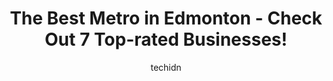 ---
layout: ampstory
image: https://i0.wp.com/www.auto.or.id/wp-content/uploads/2023/06/churchill-station-0-edmonton-1686322714.jpeg?resize=640,853
author: techidn
featured: false
description: Edmonton, Alberta, Canada is a haven for Metro enthusiasts, boasting an impressive array of 7 top-notch establishments. Whether youre a seasoned connoisseur or simply curious to explore the
title: The Best Metro in Edmonton - Check Out 7 Top-rated Businesses!
cover:
   title: The Best Metro in Edmonton - Check Out 7 Top-rated Businesses!
   subtitle: AUTO.OR.ID
   background: https://www.auto.or.id/wp-content/uploads/2023/06/churchill-station-0-edmonton-1686322714.jpeg

pages: 
 - layout: thirds
   top: <h1>#1 Century Park Station</h1>
   bottom: "<p>Been coming to Edmonton for 30 years to visit family here and today is the first day on ETS. I should have done this before. Fast, clean, efficient and almost on time.</p>"
   background: https://www.auto.or.id/wp-content/uploads/2023/06/churchill-station-1-edmonton-1686322716.jpeg
   backgroundblur: true
 - layout: thirds
   top: <h1>#2 Churchill Station</h1>
   bottom: "<p>Edmonton, AB T5J 5B5, Canada</p>"
   background: https://www.auto.or.id/wp-content/uploads/2023/06/churchill-station-2-edmonton-1686322717.jpeg
   cta:
      link: https://www.auto.or.id/the-best-metro-in-edmonton-check-out-7-top-rated-businesses/
      text: The Best Metro in Edmonton - Check Out 7 Top-rated Businesses!
 - layout: thirds
   top: <h1>#3 Corona</h1>
   bottom: "<p>Edmonton, AB T5J 3S9, Canada</p>"
   background: https://images.unsplash.com/photo-1619844175348-a10c44e6f66a?ixlib=rb-4.0.3&ixid=MnwxMjA3fDB8MHxwaG90by1wYWdlfHx8fGVufDB8fHx8&auto=format&fit=crop&w=640&h=853&q=80
   cta:
      link: https://www.auto.or.id/the-best-metro-in-edmonton-check-out-7-top-rated-businesses/
      text: The Best Metro in Edmonton - Check Out 7 Top-rated Businesses!
 - layout: thirds
   top: <h1>#4 Government Centre</h1>
   bottom: "<p>Edmonton, AB T5K 1J2, Canada</p>"
   background: https://images.unsplash.com/photo-1592032857148-5658283bb67b?ixlib=rb-4.0.3&ixid=MnwxMjA3fDB8MHxwaG90by1wYWdlfHx8fGVufDB8fHx8&auto=format&fit=crop&w=640&h=853&q=80
   cta:
      link: https://www.auto.or.id/the-best-metro-in-edmonton-check-out-7-top-rated-businesses/
      text: The Best Metro in Edmonton - Check Out 7 Top-rated Businesses!
 - layout: thirds
   top: <h1>#5 Kingsway/Royal Alex station</h1>
   bottom: "<p>10560 Kingsway NW, Edmonton, AB T5G 0B8, Canada</p>"
   background: https://images.unsplash.com/photo-1533690876270-13b7a3fa7a19?ixlib=rb-4.0.3&ixid=MnwxMjA3fDB8MHxwaG90by1wYWdlfHx8fGVufDB8fHx8&auto=format&fit=crop&w=640&h=853&q=80
   cta:
      link: https://www.auto.or.id/the-best-metro-in-edmonton-check-out-7-top-rated-businesses/
      text: The Best Metro in Edmonton - Check Out 7 Top-rated Businesses!
 - layout: thirds
   top: <h1>#6 NAIT station</h1>
   bottom: "<p>Princess Elizabeth Avenue, Edmonton, AB T5G 3H2, Canada</p>"
   background: https://images.unsplash.com/photo-1503376780353-7e6692767b70?ixlib=rb-4.0.3&ixid=MnwxMjA3fDB8MHxwaG90by1wYWdlfHx8fGVufDB8fHx8&auto=format&fit=crop&w=640&h=853&q=80
   cta:
      link: https://www.auto.or.id/the-best-metro-in-edmonton-check-out-7-top-rated-businesses/
      text: The Best Metro in Edmonton - Check Out 7 Top-rated Businesses!
 - layout: thirds
   top: <h1>#7 Central Station</h1>
   bottom: "<p>Edmonton, AB, Canada</p>"
   background: https://images.unsplash.com/photo-1573806719978-9f22b2360fad?ixlib=rb-4.0.3&ixid=MnwxMjA3fDB8MHxwaG90by1wYWdlfHx8fGVufDB8fHx8&auto=format&fit=crop&w=640&h=853&q=80
   cta:
      link: https://www.auto.or.id/the-best-metro-in-edmonton-check-out-7-top-rated-businesses/
      text: The Best Metro in Edmonton - Check Out 7 Top-rated Businesses!
 - layout: thirds
   middle: Continue reading...
   background: https://images.unsplash.com/photo-1626302592077-206bbcf450ae?ixlib=rb-4.0.3&ixid=MnwxMjA3fDB8MHxwaG90by1wYWdlfHx8fGVufDB8fHx8&auto=format&fit=crop&w=640&h=853&q=80
   cta:
      link: https://www.auto.or.id/the-best-metro-in-edmonton-check-out-7-top-rated-businesses/
      text: The Best Metro in Edmonton - Check Out 7 Top-rated Businesses!

---